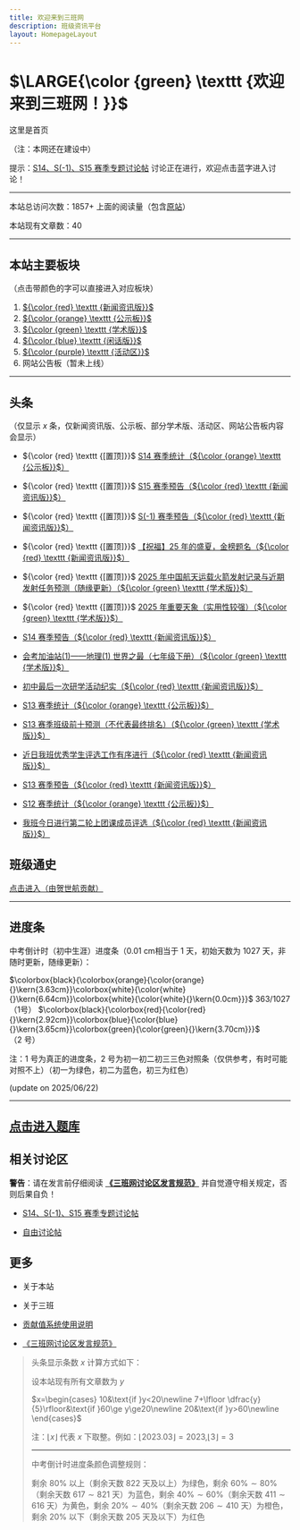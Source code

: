 ```yaml
---
title: 欢迎来到三班网
description: 班级资讯平台
layout: HomepageLayout
---
```



# $\LARGE{\color {green} \texttt {欢迎来到三班网！}}$

这里是首页

（注：本网还在建设中）

提示：[S14、S(-1)、S15 赛季专题讨论帖](hhttps://mp.weixin.qq.com/s/Gdj_CpA_ghRhftykvM0sPQ) 讨论正在进行，欢迎点击蓝字进入讨论！

------------

本站总访问次数：$1857+$ 上面的阅读量（包含[原站](https://www.luogu.com/paste/6nlb3f0p)）

本站现有文章数：$40$

------------

## 本站主要板块

（点击带颜色的字可以直接进入对应板块）

1. [${\color {red} \texttt {新闻资讯版}}$](https://blog.csdn.net/haoguoruipython/article/details/145537170)
2. [${\color {orange} \texttt {公示板}}$](https://blog.csdn.net/haoguoruipython/article/details/145538661)
3. [${\color {green} \texttt {学术版}}$](https://blog.csdn.net/haoguoruipython/article/details/145563868)
4. [${\color {blue} \texttt {闲话版}}$](https://blog.csdn.net/haoguoruipython/article/details/145567936)
5. [${\color {purple} \texttt {活动区}}$](https://blog.csdn.net/haoguoruipython/article/details/145546000)
6. 网站公告板（暂未上线）

------------

## 头条

（仅显示 $x$ 条，仅新闻资讯版、公示板、部分学术版、活动区、网站公告板内容会显示）

- ${\color {red} \texttt {[置顶]}}$ [S14 赛季统计（${\color {orange} \texttt {公示板}}$）](https://blog.csdn.net/haoguoruipython/article/details/148805253)

- ${\color {red} \texttt {[置顶]}}$ [S15 赛季预告（${\color {red} \texttt {新闻资讯版}}$）](https://blog.csdn.net/haoguoruipython/article/details/148668444)

- ${\color {red} \texttt {[置顶]}}$ [S(-1) 赛季预告（${\color {red} \texttt {新闻资讯版}}$）](https://blog.csdn.net/haoguoruipython/article/details/148667593)

- ${\color {red} \texttt {[置顶]}}$ [【祝福】25 年的盛夏，金榜题名（${\color {red} \texttt {新闻资讯版}}$）](https://blog.csdn.net/haoguoruipython/article/details/148482715)

- ${\color {red} \texttt {[置顶]}}$ [2025 年中国航天运载火箭发射记录与近期发射任务预测（随缘更新）（${\color {green} \texttt {学术版}}$）](https://blog.csdn.net/haoguoruipython/article/details/145647379)

- ${\color {red} \texttt {[置顶]}}$ [2025 年重要天象（实用性较强）（${\color {green} \texttt {学术版}}$）](https://blog.csdn.net/haoguoruipython/article/details/145627457)

- [S14 赛季预告（${\color {red} \texttt {新闻资讯版}}$）](https://blog.csdn.net/haoguoruipython/article/details/148667291)

- [会考加油站(1)——地理(1) 世界之最（七年级下册）（${\color {green} \texttt {学术版}}$）](https://blog.csdn.net/haoguoruipython/article/details/147871489)

- [初中最后一次研学活动纪实（${\color {red} \texttt {新闻资讯版}}$）](https://blog.csdn.net/haoguoruipython/article/details/147676675)

- [S13 赛季统计（${\color {orange} \texttt {公示板}}$）](https://blog.csdn.net/haoguoruipython/article/details/147538292)

- [S13 赛季班级前十预测（不代表最终排名）（${\color {green} \texttt {学术版}}$）](https://blog.csdn.net/haoguoruipython/article/details/147374193)

- [近日我班优秀学生评选工作有序进行（${\color {red} \texttt {新闻资讯版}}$）](https://blog.csdn.net/haoguoruipython/article/details/147031310)

- [S13 赛季预告（${\color {red} \texttt {新闻资讯版}}$）](https://blog.csdn.net/haoguoruipython/article/details/146723324)

- [S12 赛季统计（${\color {orange} \texttt {公示板}}$）](https://blog.csdn.net/haoguoruipython/article/details/146408853)

- [我班今日进行第二轮上团课成员评选（${\color {red} \texttt {新闻资讯版}}$）](https://blog.csdn.net/haoguoruipython/article/details/146165723)

## 班级通史

[点击进入（由贺世航贡献）](https://blog.csdn.net/haoguoruipython/article/details/145648446)

------------

## 进度条

中考倒计时（初中生涯）进度条（$0.01$ cm相当于 $1$ 天，初始天数为 $1027$ 天，非随时更新，随缘更新）：

$\colorbox{black}{\colorbox{orange}{\color{orange}{}\kern{3.63cm}}\colorbox{white}{\color{white}{}\kern{6.64cm}}\colorbox{white}{\color{white}{}\kern{0.0cm}}}$ $363/1027$（1号）
$\colorbox{black}{\colorbox{red}{\color{red}{}\kern{2.92cm}}\colorbox{blue}{\color{blue}{}\kern{3.65cm}}\colorbox{green}{\color{green}{}\kern{3.70cm}}}$  （2 号）

注：1 号为真正的进度条，2 号为初一初二初三三色对照条（仅供参考，有时可能对照不上）（初一为绿色，初二为蓝色，初三为红色）

(update on $2025/06/22$)

------------

## [点击进入题库](https://blog.csdn.net/haoguoruipython/article/details/145648297)

## 相关讨论区

**警告**：请在发言前仔细阅读 **[《三班网讨论区发言规范》](https://blog.csdn.net/haoguoruipython/article/details/145647925)** 并自觉遵守相关规定，否则后果自负！

- [S14、S(-1)、S15 赛季专题讨论帖](hhttps://mp.weixin.qq.com/s/Gdj_CpA_ghRhftykvM0sPQ)

- [自由讨论帖](https://mp.weixin.qq.com/s/00qU1T69GpBYjZM1y4SHhw)

## 更多

- 关于本站

- 关于三班

- [贡献值系统使用说明](https://blog.csdn.net/haoguoruipython/article/details/145607672)

- [《三班网讨论区发言规范》](https://blog.csdn.net/haoguoruipython/article/details/145647925)

> 头条显示条数 $x$ 计算方式如下：
>
>设本站现有所有文章数为 $y$
>
>$​x=\begin{cases}
10&\text{if }y<20\newline
7+\lfloor \dfrac{y}{5}\rfloor&\text{if }60\ge y\ge20\newline
20&\text{if }y>60\newline
\end{cases}$
>
> 注：$\lfloor x \rfloor$ 代表 $x$ 下取整。例如：$\lfloor 2023.03 \rfloor=2023$,$\lfloor 3 \rfloor=3$
>
>------------
>
> 中考倒计时进度条颜色调整规则：
>
> 剩余 $80\%$ 以上（剩余天数 $822$ 天及以上）为绿色，剩余 $60\%\sim80\%$（剩余天数 $617\sim821$ 天）为蓝色，剩余 $40\%\sim60\%$（剩余天数 $411\sim616$ 天）为黄色，剩余 $20\%\sim40\%$（剩余天数 $206\sim410$ 天）为橙色，剩余 $20\%$ 以下（剩余天数 $205$ 天及以下）为红色